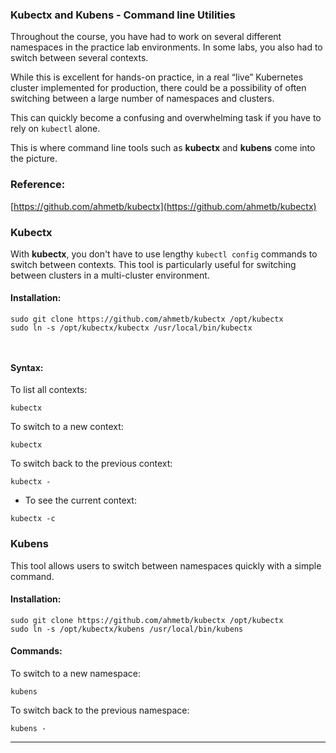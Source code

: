 
### Kubectx and Kubens - Command line Utilities

Throughout the course, you have had to work on several different namespaces in the practice lab environments. In some labs, you also had to switch between several contexts.

While this is excellent for hands-on practice, in a real “live” Kubernetes cluster implemented for production, there could be a possibility of often switching between a large number of namespaces and clusters.

This can quickly become a confusing and overwhelming task if you have to rely on `kubectl` alone.

This is where command line tools such as **kubectx** and **kubens** come into the picture.

### Reference:

[https://github.com/ahmetb/kubectx](https://github.com/ahmetb/kubectx)

### **Kubectx**

With **kubectx**, you don't have to use lengthy `kubectl config` commands to switch between contexts. This tool is particularly useful for switching between clusters in a multi-cluster environment.

#### Installation:

```
sudo git clone https://github.com/ahmetb/kubectx /opt/kubectx
sudo ln -s /opt/kubectx/kubectx /usr/local/bin/kubectx

 
```

#### Syntax:

To list all contexts:

```
kubectx

```

To switch to a new context:

```
kubectx 

```

To switch back to the previous context:

```
kubectx -

```

- To see the current context:
    

```
kubectx -c

```

### Kubens

This tool allows users to switch between namespaces quickly with a simple command.

#### Installation:

```
sudo git clone https://github.com/ahmetb/kubectx /opt/kubectx
sudo ln -s /opt/kubectx/kubens /usr/local/bin/kubens

```

#### Commands:

To switch to a new namespace:

```
kubens 

```

To switch back to the previous namespace:

```
kubens -

```


---
